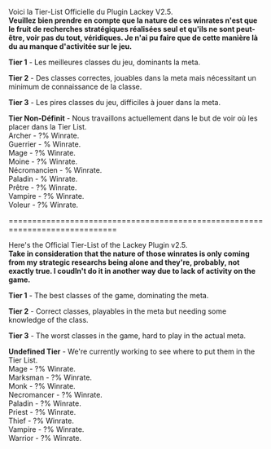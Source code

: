 Voici la Tier-List Officielle du Plugin Lackey V2.5.   
**Veuillez bien prendre en compte que la nature de ces winrates n'est que le fruit de recherches stratégiques réalisées seul et qu'ils ne sont peut-être, voir pas du tout, véridiques. Je n'ai pu faire que de cette manière là du au manque d'activitée sur le jeu.**   
   
**Tier 1** - Les meilleures classes du jeu, dominants la meta.   
   
**Tier 2** - Des classes correctes, jouables dans la meta mais nécessitant un minimum de connaissance de la classe.   
   
**Tier 3** - Les pires classes du jeu, difficiles à jouer dans la meta.   
   
**Tier Non-Définit** - Nous travaillons actuellement dans le but de voir où les placer dans la Tier List.   
Archer - ?% Winrate.   
Guerrier - % Winrate.   
Mage - ?% Winrate.   
Moine - ?% Winrate.   
Nécromancien - % Winrate.   
Paladin - % Winrate.   
Prêtre - ?% Winrate.   
Vampire - ?% Winrate.   
Voleur - ?% Winrate.   

=============================================================================   
   
Here's the Official Tier-List of the Lackey Plugin v2.5.   
**Take in consideration that the nature of those winrates is only coming from my strategic researchs being alone and they're, probably, not exactly true. I coudln't do it in another way due to lack of activity on the game.**   
   
**Tier 1** - The best classes of the game, dominating the meta.   
   
**Tier 2** - Correct classes, playables in the meta but needing some knowledge of the class.   
   
**Tier 3** - The worst classes in the game, hard to play in the actual meta.   
   
**Undefined Tier** - We're currently working to see where to put them in the Tier List.   
Mage - ?% Winrate.   
Marksman - ?% Winrate.   
Monk - ?% Winrate.   
Necromancer - ?% Winrate.   
Paladin - ?% Winrate.   
Priest - ?% Winrate.   
Thief - ?% Winrate.   
Vampire - ?% Winrate.   
Warrior - ?% Winrate.   
